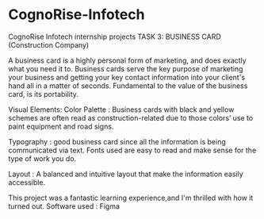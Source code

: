 # CognoRise-Infotech
CognoRise Infotech internship projects 
TASK 3: BUSINESS CARD (Construction Company)

A business card is a highly personal form of marketing, and does exactly what you need it to. 
Business cards serve the key purpose of marketing your business and getting 
your key contact information into your client's hand all in a matter of seconds. 
Fundamental to the value of the business card, is its portability.

Visual Elements:
Color Palette : Business cards with black and yellow schemes are often read as construction-related due to those colors’
                use to paint equipment and road signs. 

Typography : good business card since all the information is being communicated via text. 
             Fonts used are easy to read and make sense for the type of work you do. 

Layout : A balanced and intuitive layout that make the information easily accessible.

This project was a fantastic learning experience,and I'm thrilled with how it turned out.
Software used : Figma
